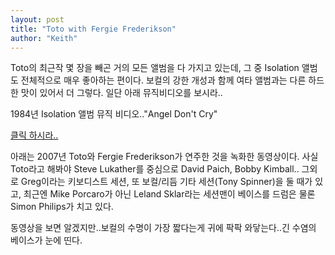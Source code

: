 ```yaml
---
layout: post
title: "Toto with Fergie Frederikson"
author: "Keith"
---
```


Toto의 최근작 몇 장을 빼곤 거의 모든 앨범을 다 가지고 있는데, 그 중 Isolation 앨범도 전체적으로 매우 좋아하는 편이다. 보컬의 강한 개성과 함께 여타 앨범과는 다른 하드한 맛이 있어서 더 그렇다. 일단 아래 뮤직비디오를 보시라..

1984년 Isolation 앨범 뮤직 비디오.."Angel Don't Cry"

[클릭 하시라..](http://www.youtube.com/watch?v=WH5g_TnAdGE)



아래는 2007년 Toto와 Fergie Frederikson가 연주한 것을 녹화한 동영상이다. 사실 Toto라고 해봐야 Steve Lukather를 중심으로 David Paich, Bobby Kimball.. 그외로 Greg이라는 키보디스트 세션, 또 보컬/리듬 기타 세션(Tony Spinner)을 둘 때가 있고, 최근엔 Mike Porcaro가 아닌 Leland Sklar라는 세션맨이 베이스를 드럼은 물론 Simon Philips가 치고 있다.

동영상을 보면 알겠지만..보컬의 수명이 가장 짧다는게 귀에 팍팍 와닿는다..긴 수염의 베이스가 눈에 띤다.


